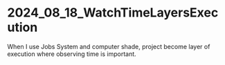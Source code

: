# 2024_08_18_WatchTimeLayersExecution
When I use Jobs System and computer shade, project become layer of execution where observing time is important.
